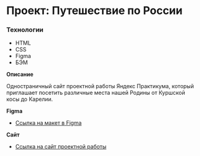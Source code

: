 # Проект: Путешествие по России

### Технологии
* HTML
* CSS
* Figma
* БЭМ

**Описание**

Одностраничный сайт проектной работы Яндекс Практикума, который приглашает посетить различные места нашей Родины от Куршской косы до Карелии.

**Figma**

* [Ссылка на макет в Figma](https://www.figma.com/file/5S2WSbEFL6awjVWJ0NWL8Q/Sprint-3_-Russia-_-desktop-mobile?node-id=28503%3A0)

**Сайт**

* [Ссылка на сайт проектной работы](https://github.com/MongushMizhit/russian-travel.git)
